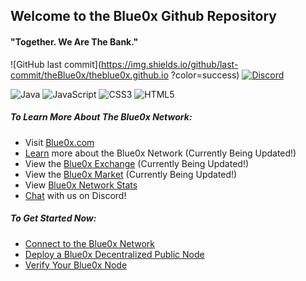 ## Welcome to the Blue0x Github Repository

#### "Together. We Are The Bank."

![GitHub last commit](https://img.shields.io/github/last-commit/theBlue0x/theblue0x.github.io
?color=success)  [![Discord](https://img.shields.io/discord/823558528212008961?logo=discord)](https://discord.gg/EbBWRSPW63)

![Java](https://badges.aleen42.com/src/java.svg)
![JavaScript](https://img.shields.io/badge/-JavaScript-black?style=flat-square&logo=javascript)
![CSS3](https://img.shields.io/badge/-CSS3-1572B6?style=flat-square&logo=css3)
![HTML5](https://img.shields.io/badge/-HTML5-E34F26?style=flat-square&logo=html5&logoColor=white)

##### To Learn More About The Blue0x Network:

- Visit [Blue0x.com](https://blue0x.com)
- [Learn](https://learn.blue0x.com) more about the Blue0x Network (Currently Being Updated!)
- View the [Blue0x Exchange](https://exchange.blue0x.com) (Currently Being Updated!)
- View the [Blue0x Market](https://market.blue0x.com) (Currently Being Updated!)
- View [Blue0x Network Stats](https://blue0x.com/status.html)
- [Chat](https://discord.gg/EbBWRSPW63) with us on Discord!


##### To Get Started Now:
- [Connect to the Blue0x Network](https://learn.blue0x.com/connect)
- [Deploy a Blue0x Decentralized Public Node](https://learn.blue0x.com/connect/vps)
- [Verify Your Blue0x Node](https://blue0x.com/node.html)
 
















